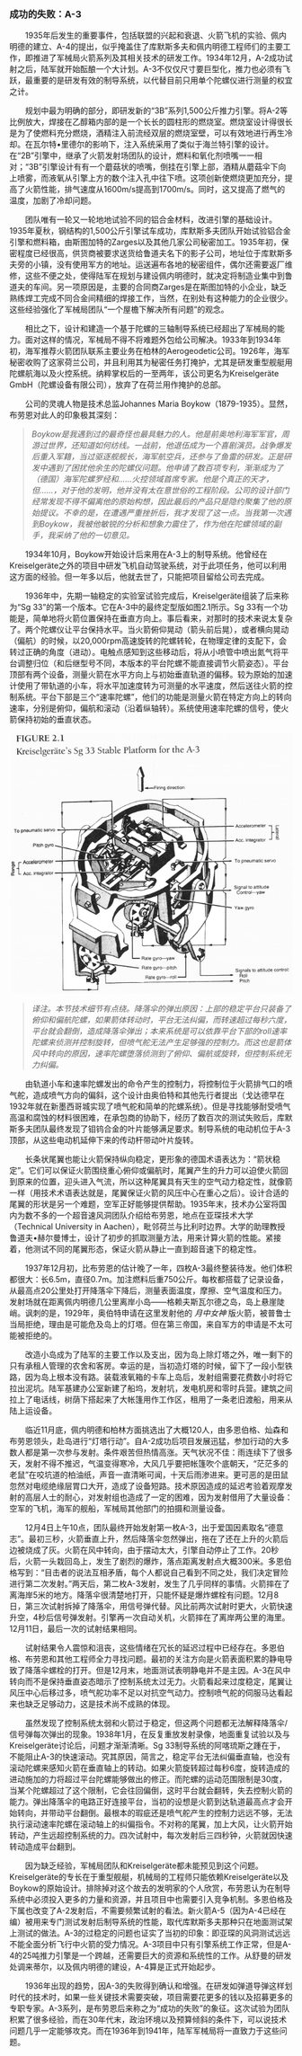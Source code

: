### 成功的失败：A-3

　　1935年后发生的重要事件，包括联盟的兴起和衰退、火箭飞机的实验、佩内明德的建立、A-4的提出，似乎掩盖住了库默斯多夫和佩内明德工程师们的主要工作，即推进了军械局火箭系列及其相关技术的研发工作。1934年12月，A-2成功试射之后，陆军就开始酝酿一个大计划。A-3不仅仅尺寸要巨型化，推力也必须有飞跃，最重要的是研发有效的制导系统，以代替目前只用单个陀螺仪进行测量的权宜之计。

　　规划中最为明确的部分，即研发新的“3B”系列1,500公斤推力引擎。将A-2等比例放大，焊接在乙醇箱内部的是一个长长的圆柱形的燃烧室。燃烧室设计得很长是为了使燃料充分燃烧，酒精注入前流经双层的燃烧室壁，可以有效地进行再生冷却。在瓦尔特•里德尔的影响下，注入系统采用了类似于海兰特引擎的设计。在“2B”引擎中，继承了火箭发射场团队的设计，燃料和氧化剂喷嘴一一相对；“3B”引擎设计有有一个蘑菇状的喷嘴，倒挂在引擎上部，酒精从蘑菇伞下向上喷雾，而液氧从引擎上方的数个注入孔中往下喷。这项创新使燃烧更加充分，提高了火箭性能，排气速度从1600m/s提高到1700m/s。同时，这又提高了燃气的温度，加剧了冷却问题。

　　团队唯有一轮又一轮地地试验不同的铝合金材料，改进引擎的基础设计。1935年夏秋，钢结构的1,500公斤引擎试车成功，库默斯多夫团队开始试验铝合金引擎和燃料箱，由斯图加特的Zarges以及其他几家公司秘密加工。1935年初，保密程度已经很高，供货商被要求送货给鲁道夫名下的影子公司，地址位于库默斯多夫旁的小镇，没有使用军方的地址。运送遍布各地的秘密组件，偶尔还需要返厂维修，这些不便之处，使得陆军在规划与建设佩内明德时，就决定将制造业集中到鲁道夫的车间。另一项原因是，主要的合同商Zarges是在斯图加特的小企业，缺乏熟练焊工完成不同合金间精细的焊接工作，当然，在别处有这种能力的企业很少。这些经验强化了军械局团队“一个屋檐下解决所有问题”的观念。

　　相比之下，设计和建造一个基于陀螺的三轴制导系统已经超出了军械局的能力。面对这样的情况，军械局不得不将难题外包给公司解决。1933年到1934年初，海军推荐火箭团队联系主要业务在柏林的Aerogeodetic公司。1926年，海军秘密收购了这家荷兰公司，并且利用其为秘密任务打掩护，尤其是研发重型舰艇用陀螺航海以及火控系统。纳粹掌权后的一至两年，该公司更名为Kreiselgeräte GmbH（陀螺设备有限公司），放弃了在荷兰用作掩护的总部。

　　公司的灵魂人物是技术总监Johannes Maria Boykow（1879-1935）。显然，布劳恩对此人的印象极其深刻：

> *Boykow是我遇到过的最奇怪也最具魅力的人。他是前奥地利海军军官，周游过世界，还知道如何纺线。一战前，他退伍成为一个喜剧演员。战争爆发后重入军籍，当过驱逐舰舰长，海军航空兵，还参与了鱼雷的研发。正是研发中遇到了困扰他余生的陀螺仪问题。他申请了数百项专利，渐渐成为了（德国）海军陀螺罗经和……火控领域首席专家。他是个真正的天才，但……，对于他的发明，他并没有太在意世俗的工程阶段。公司的设计部门经常发现不得不偏离他的原始构想，因此最后的产品只是隐约聚集了他的原始提议。不幸的是，在遭遇严重挫折后，我才发现了这一点。当我第一次遇到Boykow，我被他敏锐的分析和想象力震住了，作为他在陀螺领域的副手，我采纳了他的一切意见。*

　　1934年10月，Boykow开始设计后来用在A-3上的制导系统。他曾经在Kreiselgeräte之外的项目中研发飞机自动驾驶系统，对于此项任务，他可以利用这方面的经验。但一年多以后，他就去世了，只能把项目留给公司去完成。

　　1936年中，先期一轴稳定的实验室试验完成后，Kreiselgeräte组装了后来称为“Sg 33”的第一个版本。它在A-3中的最终定型版如图2.1所示。Sg 33有一个功能是，简单地将火箭位置保持在垂直方向上。事后看来，对那时的技术来说太复杂了。两个陀螺仪让平台保持水平。当火箭俯仰晃动（箭头前后晃），或者横向晃动（偏航）的时候，以20,000rpm高速旋转的陀螺转轮，在物理定律的支配下，会转过正确的角度（进动）。电触点感知到这些移动后，将从小喷管中喷出氮气将平台调整归位（和后继型号不同，本版本的平台陀螺不能直接调节火箭姿态）。平台顶部有两个设备，测量火箭在水平方向上与初始垂直轨道的偏移。较为原始的加速计使用了带轨道的小车，将水平加速度转为可测量的水平速度，然后送往火箭的控制系统。平台下部是三个“速率陀螺”，他们的功能是测量火箭在特定方向上的转向速率，分别是俯仰，偏航和滚动（沿着纵轴转）。系统使用速率陀螺的信号，使火箭保持初始的垂直状态。

![sg 33陀螺制导系统](../styles/sg-33.png)
> *译注。本节技术细节有点绕。降落伞的弹出原因：上部的稳定平台只装备了俯仰和偏航陀螺，如果箭体转动时，平台无法纠偏，而转速超过每秒六度，平台就会翻倒，造成降落伞弹出；本来系统是可以依靠平台下部的roll速率陀螺来侦测并控制旋转，但喷气舵无法产生足够强的控制力。而这也是箭体风中转向的原因，速率陀螺堕落侦测到了俯仰、偏航或旋转，但控制系统无力纠偏。*

 　　由轨道小车和速率陀螺发出的命令产生的控制力，将控制位于火箭排气口的喷气舵，造成喷气方向的偏斜，这个设计由奥伯特和其他先行者提出（戈达德早在1932年就在新墨西哥城实现了喷气舵和简单的陀螺系统）。但是寻找能够耐受喷气高温和腐蚀的材料很困难，在承包商的协助下，经历了数百次的测试失败后，库默斯多夫团队最终发现了钼钨合金的叶片能够满足要求。制导系统的电动机位于A-3顶部，从这些电动机延伸下来的传动杆带动叶片旋转。

　　长条状尾翼也能让火箭保持纵向稳定，更形象的德国术语表达为：“箭状稳定”。它们可以保证火箭围绕重心俯仰或偏航时，尾翼产生的升力可以迫使火箭回到原来的位置，迎头进入气流，所以这种尾翼具有天生的空气动力稳定性，就像箭一样（用技术术语表达就是，尾翼保证火箭的风压中心在重心之后）。设计合适的尾翼的形状是另一个难题，空军正好能够提供帮助。1935年末，技术办公室将国内为数不多的一个超音速风洞团队介绍给布劳恩，地点在亚琛技术大学（Technical University in Aachen），毗邻荷兰与比利时边界。大学的助理教授鲁道夫•赫尔曼博士，设计了初步的抓取测量方法，用来计算火箭的性能。紧接着，他测试不同的尾翼形态，保证火箭从静止一直到超音速下的稳定性。

　　1937年12月初，比布劳恩的估计晚了一年，四枚A-3最终整装待发。他们体积都很大：长6.5m，直径0.7m。加注燃料后重750公斤。每枚都搭载了记录设备，从最高点20公里处打开降落伞下降后，测量表面温度，摩擦、空气温度和压力。发射场就在距离佩内明德几公里离岸小岛——格赖夫斯瓦尔德之岛，岛上悬崖陡峭。讽刺的是，1929年，奥伯特申请在这里发射他的 *月中女神* 版火箭，被普鲁士当局拒绝，理由是可能危及岛上的灯塔。但在第三帝国，来自军方的申请是不太可能被拒绝的。

　　改造小岛成为了陆军的主要工作以及支出，因为岛上除灯塔之外，唯一剩下的只有承租人管理的农舍和客房。幸运的是，当初造灯塔的时候，留下了一段小型铁路，因为岛上根本没有路。装载液氧箱的卡车上岛后，发射组需要花费数小时将它拉出泥坑。陆军基建办公室新建了船坞，发射坑，发电机房和零时兵营。建筑之间拉上了电话线，树荫下搭起来了大帐篷用作工作区，租用了一条老旧渡船，用来从陆上运设备。

　　临近11月底，佩内明德和柏林方面挑选出了大概120人，由多恩伯格、灿森和布劳恩领头，赴岛进行“灯塔行动”。自A-2成功后项目发展迅猛，参加行动的大多数人都是第一次参与发射。条件艰苦但热情高涨。天气状况不佳：雨连续下了很多天，发射不得不推迟，气温变得寒冷，大风几乎要把帐篷吹个底朝天，“茫茫多的老鼠”在咬坑道的柏油纸，声音一直清晰可闻，十天后雨渗进来。更可恶的是田鼠忽然对电缆绝缘层胃口大开，造成了设备短路。技术原因造成的延迟考验着观摩发射的高层人士的耐心，对发射组也造成了一定的困难，因为发射借用了大量设备：空军的飞机，海军的舰船，军械局其他部门的拍摄和测量设备。

　　12月4日上午10点，团队最终开始发射第一枚A-3，出于爱国因素取名“德意志”。最初三秒，火箭垂直上升，然后降落伞忽然弹出，拖在了还在上升的火箭后边被烧成了灰。火箭在风中转向，由于摆动太大，引擎自动停止了工作。20秒后，火箭一头栽回岛上，发生了剧烈的爆炸，落点距离发射点大概300米。多恩伯格写到：“目击者的说法互相矛盾，每个人都说自己看到不同之处，我们决定冒险进行第二次发射。”两天后，第二枚A-3发射，发生了几乎同样的事情。火箭摔在了离海岸5米的地方。降落伞很清楚地打开，只能怀疑是爆炸螺栓有问题。12月8日，第三次试射拆掉了降落伞，用信号弹代替。风比前两次试射时更大，火箭快速升空，4秒后信号弹发射。引擎再一次自动关机，火箭摔在了离岸两公里的海里。12月11日，最后一次的试射结果相同。

　　试射结果令人震惊和沮丧，这些情绪在冗长的延迟过程中已经存在。多恩伯格、布劳恩和其他工程师全力寻找问题。最初的关注方向是火箭表面积累的静电导致了降落伞螺栓的打开。但是12月末，地面测试表明静电并不是主因。A-3在风中转向而不是保持垂直姿态暗示了控制系统太过无力。火箭看起来过度稳定，尾翼让风压中心后移过多，喷气舵功率不足以对抗空气动力。控制喷气舵的伺服马达看起来也缺乏足够动力，这是技术尚不成熟的体现。

　　虽然发现了控制系统太弱和火箭过于稳定，但这两个问题都无法解释降落伞/信号弹每次弹出的现象。1938年1月，在反复重放发射录像，地面重复试验以及与Kreiselgeräte讨论后，问题才渐渐清晰。Sg 33制导系统的阿喀琉斯之踵在于，不能阻止A-3的快速滚动。究其原因，简言之，稳定平台无法纠偏垂直轴，也没有滚动陀螺来感知火箭在垂直轴上的转动。如果火箭旋转超过每秒6度，旋转造成的进动施加的力将超过平台陀螺能够做出的修正。而陀螺的运动范围限制是30度，当某个陀螺超过了这个限制，它会往回偏倒，这时平台就会翻转，失去控制火箭的能力。弹出降落伞的电路正好连接平台，当初的设想是火箭到达轨道最高点才会开始转向，并带动平台翻倒。最根本的瑕疵还是喷气舵产生的控制力远远不够，无法执行滚动速率陀螺在滚动轴上的纠偏指令。不对称的尾翼，加上大风，让火箭开始转动，产生远超控制系统的力。四次试射中，每次发射后三四秒钟，火箭就因快速转动造成平台翻到。

　　因为缺乏经验，军械局团队和Kreiselgeräte都未能预见到这个问题。Kreiselgeräte的专长在于重型舰艇，机械局的工程师只能依赖Kreiselgeräte以及Boykow的原始设计。排除掉对这个故去的发明家的个人欣赏，布劳恩认为在制导系统中必须投入更多的力量和资源，并且项目中也需要引入竞争机制。多恩伯格及下属也改变了A-2发射后，不需要频繁试射的看法。新火箭A-5（因为A-4已经在编）被用来专门测试发射后制导系统的性能，取代库默斯多夫那种只在地面测试架上测试的做法。A-3的过稳定的问题也证实了当初的印象：即亚琛的风洞测试远远不能全面分析飞行中火箭的受力情况。A-3项目中只有引擎系统工作正常，但是A-4的25吨推力引擎是一个跨越，还需要巨大的资源和系统性的工作。从舒曼的研发处调来蒂尔，以及佩内明德的建设，A-4算是正式开始起步。

　　1936年出现的趋势，因A-3的失败得到确认和增强。在研发如弹道导弹这样划时代的技术时，如果一些关键技术需要突破，项目需要花更多的钱以及招募更多的专职专家。A-3系列，是布劳恩后来称之为“成功的失败”的象征。这次试验为团队积累了很多经验，而在30年代末，政治环境以及预算倾斜的条件下，可以说技术问题几乎一定能够攻克。而在1936年到1941年，陆军军械局将一直致力于这些问题。
